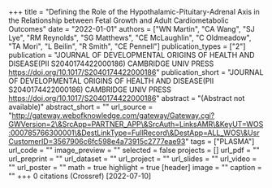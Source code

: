 +++
title = "Defining the Role of the Hypothalamic-Pituitary-Adrenal Axis in the Relationship between Fetal Growth and Adult Cardiometabolic Outcomes"
date = "2022-01-01"
authors = ["WN Martin", "CA Wang", "SJ Lye", "RM Reynolds", "SG Matthews", "CE McLaughlin", "C Oldmeadow", "TA Mori", "L Beilin", "R Smith", "CE Pennell"]
publication_types = ["2"]
publication = "JOURNAL OF DEVELOPMENTAL ORIGINS OF HEALTH AND DISEASE(PII S2040174422000186) CAMBRIDGE UNIV PRESS https://doi.org/10.1017/S2040174422000186"
publication_short = "JOURNAL OF DEVELOPMENTAL ORIGINS OF HEALTH AND DISEASE(PII S2040174422000186) CAMBRIDGE UNIV PRESS https://doi.org/10.1017/S2040174422000186"
abstract = "(Abstract not available)"
abstract_short = ""
url_source = "http://gateway.webofknowledge.com/gateway/Gateway.cgi?GWVersion=2\&SrcApp=PARTNER_APP\&SrcAuth=LinksAMR\&KeyUT=WOS:000785766300001\&DestLinkType=FullRecord\&DestApp=ALL_WOS\&UsrCustomerID=3567906c6fc598e4a73915c2777eae93"
tags = ["PLASMA"]
url_code = ""
image_preview = ""
selected = false
projects = []
url_pdf = ""
url_preprint = ""
url_dataset = ""
url_project = ""
url_slides = ""
url_video = ""
url_poster = ""
math = true
highlight = true
[header]
image = ""
caption = ""
+++
0 citations (Crossref) [2022-07-10]
